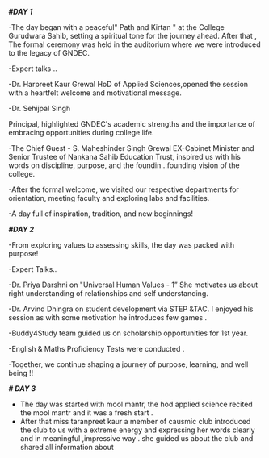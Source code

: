 ***#DAY 1***

-The day began with a peaceful" Path and Kirtan " at the College Gurudwara Sahib, setting a spiritual tone for the journey ahead. 
After that ,
The formal ceremony was held in the auditorium where we were introduced to the legacy of GNDEC.

-Expert talks ..

-Dr. Harpreet Kaur Grewal
 HoD of Applied Sciences,opened the session with a heartfelt welcome and motivational message.

-Dr. Sehijpal Singh

Principal, highlighted GNDEC's
academic strengths and the importance of embracing opportunities during college life.

-The Chief Guest - S. Maheshinder Singh Grewal
 EX-Cabinet Minister and Senior Trustee of Nankana Sahib Education Trust, inspired us with his words on discipline, purpose, and the foundin…founding vision of the college.

-After the formal welcome, we  visited our  respective departments for orientation, meeting faculty and exploring labs and facilities.

-A day full of inspiration, tradition, and new beginnings! 


***#DAY 2***

-From exploring values to assessing skills, the day was packed with purpose!

-Expert Talks..

-Dr. Priya Darshni on "Universal Human Values - 1”                                                                                       She motivates us about right understanding of relationships and self understanding.

  -Dr. Arvind Dhingra on student development via STEP &TAC.                                                                                  I enjoyed  his session as with some motivation he introduces few games .
                                                                                                                                        
-Buddy4Study team guided us  on scholarship opportunities for 1st year.

-English & Maths Proficiency Tests were conducted . 

-Together, we continue shaping a journey of purpose, learning, and well being !!

 ***# DAY 3***
- The day was started with mool mantr, the hod applied science recited the mool mantr and it was a fresh start .
- After that miss taranpreet kaur a member of causmic club introduced the club to us with a extreme energy and expressing her words clearly and in  meaningful ,impressive way . she guided us about the club and shared all information about 
